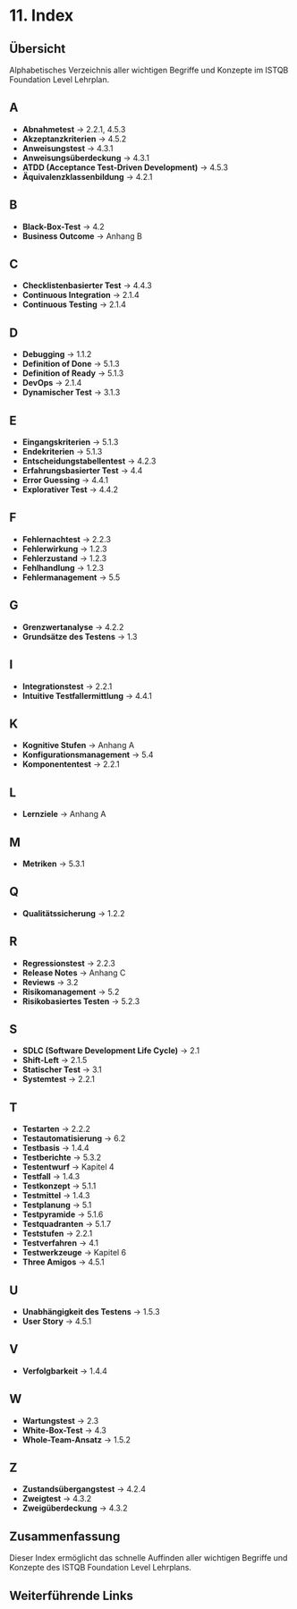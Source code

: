 # 11. Index

## Übersicht

Alphabetisches Verzeichnis aller wichtigen Begriffe und Konzepte im ISTQB Foundation Level Lehrplan.

## A

- **Abnahmetest** → 2.2.1, 4.5.3
- **Akzeptanzkriterien** → 4.5.2
- **Anweisungstest** → 4.3.1
- **Anweisungsüberdeckung** → 4.3.1
- **ATDD (Acceptance Test-Driven Development)** → 4.5.3
- **Äquivalenzklassenbildung** → 4.2.1

## B

- **Black-Box-Test** → 4.2
- **Business Outcome** → Anhang B

## C

- **Checklistenbasierter Test** → 4.4.3
- **Continuous Integration** → 2.1.4
- **Continuous Testing** → 2.1.4

## D

- **Debugging** → 1.1.2
- **Definition of Done** → 5.1.3
- **Definition of Ready** → 5.1.3
- **DevOps** → 2.1.4
- **Dynamischer Test** → 3.1.3

## E

- **Eingangskriterien** → 5.1.3
- **Endekriterien** → 5.1.3
- **Entscheidungstabellentest** → 4.2.3
- **Erfahrungsbasierter Test** → 4.4
- **Error Guessing** → 4.4.1
- **Explorativer Test** → 4.4.2

## F

- **Fehlernachtest** → 2.2.3
- **Fehlerwirkung** → 1.2.3
- **Fehlerzustand** → 1.2.3
- **Fehlhandlung** → 1.2.3
- **Fehlermanagement** → 5.5

## G

- **Grenzwertanalyse** → 4.2.2
- **Grundsätze des Testens** → 1.3

## I

- **Integrationstest** → 2.2.1
- **Intuitive Testfallermittlung** → 4.4.1

## K

- **Kognitive Stufen** → Anhang A
- **Konfigurationsmanagement** → 5.4
- **Komponententest** → 2.2.1

## L

- **Lernziele** → Anhang A

## M

- **Metriken** → 5.3.1

## Q

- **Qualitätssicherung** → 1.2.2

## R

- **Regressionstest** → 2.2.3
- **Release Notes** → Anhang C
- **Reviews** → 3.2
- **Risikomanagement** → 5.2
- **Risikobasiertes Testen** → 5.2.3

## S

- **SDLC (Software Development Life Cycle)** → 2.1
- **Shift-Left** → 2.1.5
- **Statischer Test** → 3.1
- **Systemtest** → 2.2.1

## T

- **Testarten** → 2.2.2
- **Testautomatisierung** → 6.2
- **Testbasis** → 1.4.4
- **Testberichte** → 5.3.2
- **Testentwurf** → Kapitel 4
- **Testfall** → 1.4.3
- **Testkonzept** → 5.1.1
- **Testmittel** → 1.4.3
- **Testplanung** → 5.1
- **Testpyramide** → 5.1.6
- **Testquadranten** → 5.1.7
- **Teststufen** → 2.2.1
- **Testverfahren** → 4.1
- **Testwerkzeuge** → Kapitel 6
- **Three Amigos** → 4.5.1

## U

- **Unabhängigkeit des Testens** → 1.5.3
- **User Story** → 4.5.1

## V

- **Verfolgbarkeit** → 1.4.4

## W

- **Wartungstest** → 2.3
- **White-Box-Test** → 4.3
- **Whole-Team-Ansatz** → 1.5.2

## Z

- **Zustandsübergangstest** → 4.2.4
- **Zweigtest** → 4.3.2
- **Zweigüberdeckung** → 4.3.2

## Zusammenfassung

Dieser Index ermöglicht das schnelle Auffinden aller wichtigen Begriffe und Konzepte des ISTQB Foundation Level Lehrplans.

## Weiterführende Links
